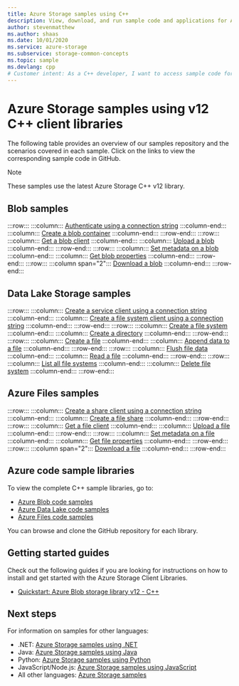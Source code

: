 ```yaml
---
title: Azure Storage samples using C++
description: View, download, and run sample code and applications for Azure Storage. Discover getting started samples for blobs, queues, tables, and files, using the C++ storage client libraries.
author: stevenmatthew
ms.author: shaas
ms.date: 10/01/2020
ms.service: azure-storage
ms.subservice: storage-common-concepts
ms.topic: sample
ms.devlang: cpp
# Customer intent: As a C++ developer, I want to access sample code for Azure Storage functionalities, so that I can quickly learn how to implement blob, queue, table, and file operations using the Azure Storage C++ client libraries.
---
```


# Azure Storage samples using v12 C++ client libraries

The following table provides an overview of our samples repository and the scenarios covered in each sample. Click on the links to view the corresponding sample code in GitHub.

> [!NOTE]
> These samples use the latest Azure Storage C++ v12 library.

## Blob samples

:::row:::
   :::column:::
        [Authenticate using a connection string](https://github.com/Azure/azure-sdk-for-cpp/blob/master/sdk/storage/azure-storage-blobs/samples/blob_getting_started.cpp#L18)
   :::column-end:::
   :::column:::
        [Create a blob container](https://github.com/Azure/azure-sdk-for-cpp/blob/master/sdk/storage/azure-storage-blobs/samples/blob_getting_started.cpp#L20)
   :::column-end:::
:::row-end:::
:::row:::
   :::column:::
        [Get a blob client](https://github.com/Azure/azure-sdk-for-cpp/blob/master/sdk/storage/azure-storage-blobs/samples/blob_getting_started.cpp#L30)
   :::column-end:::
   :::column:::
        [Upload a blob](https://github.com/Azure/azure-sdk-for-cpp/blob/master/sdk/storage/azure-storage-blobs/samples/blob_getting_started.cpp#L32)
   :::column-end:::
:::row-end:::
:::row:::
   :::column:::
        [Set metadata on a blob](https://github.com/Azure/azure-sdk-for-cpp/blob/master/sdk/storage/azure-storage-blobs/samples/blob_getting_started.cpp#L34)
   :::column-end:::
   :::column:::
        [Get blob properties](https://github.com/Azure/azure-sdk-for-cpp/blob/master/sdk/storage/azure-storage-blobs/samples/blob_getting_started.cpp#L37)
   :::column-end:::
:::row-end:::
:::row:::
   :::column span="2":::
        [Download a blob](https://github.com/Azure/azure-sdk-for-cpp/blob/master/sdk/storage/azure-storage-blobs/samples/blob_getting_started.cpp#L44)
   :::column-end:::
:::row-end:::

## Data Lake Storage samples

:::row:::
   :::column:::
        [Create a service client using a connection string](https://github.com/Azure/azure-sdk-for-cpp/blob/master/sdk/storage/azure-storage-files-datalake/samples/datalake_getting_started.cpp#L22)
   :::column-end:::
   :::column:::
        [Create a file system client using a connection string](https://github.com/Azure/azure-sdk-for-cpp/blob/master/sdk/storage/azure-storage-files-datalake/samples/datalake_getting_started.cpp#L25)
   :::column-end:::
:::row-end:::
:::row:::
   :::column:::
        [Create a file system](https://github.com/Azure/azure-sdk-for-cpp/blob/master/sdk/storage/azure-storage-files-datalake/samples/datalake_getting_started.cpp#L30)
   :::column-end:::
   :::column:::
        [Create a directory](https://github.com/Azure/azure-sdk-for-cpp/blob/master/sdk/storage/azure-storage-files-datalake/samples/datalake_getting_started.cpp#L48)
   :::column-end:::
:::row-end:::
:::row:::
   :::column:::
        [Create a file](https://github.com/Azure/azure-sdk-for-cpp/blob/master/sdk/storage/azure-storage-files-datalake/samples/datalake_getting_started.cpp#L52)
   :::column-end:::
   :::column:::
        [Append data to a file](https://github.com/Azure/azure-sdk-for-cpp/blob/master/sdk/storage/azure-storage-files-datalake/samples/datalake_getting_started.cpp#L68)
   :::column-end:::
:::row-end:::
:::row:::
   :::column:::
        [Flush file data](https://github.com/Azure/azure-sdk-for-cpp/blob/master/sdk/storage/azure-storage-files-datalake/samples/datalake_getting_started.cpp#L77)
   :::column-end:::
   :::column:::
        [Read a file](https://github.com/Azure/azure-sdk-for-cpp/blob/master/sdk/storage/azure-storage-files-datalake/samples/datalake_getting_started.cpp#L80)
   :::column-end:::
:::row-end:::
:::row:::
   :::column:::
        [List all file systems](https://github.com/Azure/azure-sdk-for-cpp/blob/master/sdk/storage/azure-storage-files-datalake/samples/datalake_getting_started.cpp#L88)
   :::column-end:::
   :::column:::
        [Delete file system](https://github.com/Azure/azure-sdk-for-cpp/blob/master/sdk/storage/azure-storage-files-datalake/samples/datalake_getting_started.cpp#L102)
   :::column-end:::
:::row-end:::

## Azure Files samples

:::row:::
    :::column:::
        [Create a share client using a connection string](https://github.com/Azure/azure-sdk-for-cpp/blob/master/sdk/storage/azure-storage-files-shares/samples/file_share_getting_started.cpp#L18)
    :::column-end:::
    :::column:::
        [Create a file share](https://github.com/Azure/azure-sdk-for-cpp/blob/master/sdk/storage/azure-storage-files-shares/samples/file_share_getting_started.cpp#L21)
    :::column-end:::
:::row-end:::
:::row:::
    :::column:::
        [Get a file client](https://github.com/Azure/azure-sdk-for-cpp/blob/master/sdk/storage/azure-storage-files-shares/samples/file_share_getting_started.cpp#L29)
    :::column-end:::
    :::column:::
        [Upload a file](https://github.com/Azure/azure-sdk-for-cpp/blob/master/sdk/storage/azure-storage-files-shares/samples/file_share_getting_started.cpp#L31)
    :::column-end:::
:::row-end:::
:::row:::
    :::column:::
        [Set metadata on a file](https://github.com/Azure/azure-sdk-for-cpp/blob/master/sdk/storage/azure-storage-files-shares/samples/file_share_getting_started.cpp#L33)
    :::column-end:::
    :::column:::
        [Get file properties](https://github.com/Azure/azure-sdk-for-cpp/blob/master/sdk/storage/azure-storage-files-shares/samples/file_share_getting_started.cpp#L36)
    :::column-end:::
:::row-end:::
:::row:::
    :::column span="2":::
        [Download a file](https://github.com/Azure/azure-sdk-for-cpp/blob/master/sdk/storage/azure-storage-files-shares/samples/file_share_getting_started.cpp#L43)
    :::column-end:::
:::row-end:::

## Azure code sample libraries

To view the complete C++ sample libraries, go to:

- [Azure Blob code samples](https://github.com/Azure/azure-sdk-for-cpp/tree/master/sdk/storage/azure-storage-blobs/samples)
- [Azure Data Lake code samples](https://github.com/Azure/azure-sdk-for-cpp/tree/master/sdk/storage/azure-storage-files-datalake/samples)
- [Azure Files code samples](https://github.com/Azure/azure-sdk-for-cpp/tree/master/sdk/storage/azure-storage-files-shares/samples)

You can browse and clone the GitHub repository for each library.

## Getting started guides

Check out the following guides if you are looking for instructions on how to install and get started with the Azure Storage Client Libraries.

- [Quickstart: Azure Blob storage library v12 - C++](../blobs/quickstart-blobs-c-plus-plus.md)

## Next steps

For information on samples for other languages:

- .NET: [Azure Storage samples using .NET](storage-samples-dotnet.md)
- Java: [Azure Storage samples using Java](storage-samples-java.md)
- Python: [Azure Storage samples using Python](storage-samples-python.md)
- JavaScript/Node.js: [Azure Storage samples using JavaScript](storage-samples-javascript.md)
- All other languages: [Azure Storage samples](storage-samples.md)

